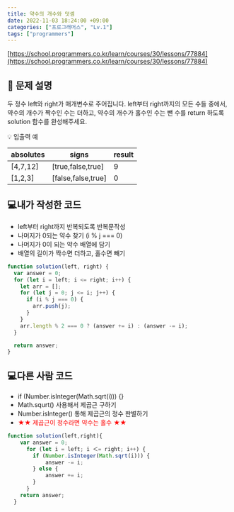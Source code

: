 ```yaml
---
title: 약수의 개수와 덧셈
date: 2022-11-03 18:24:00 +09:00
categories: ["프로그래머스", "Lv.1"]
tags: ["programmers"]
---
```


[https://school.programmers.co.kr/learn/courses/30/lessons/77884](https://school.programmers.co.kr/learn/courses/30/lessons/77884)

## 📔 문제 설명

두 정수 left와 right가 매개변수로 주어집니다. left부터 right까지의 모든 수들 중에서, 약수의 개수가 짝수인 수는 더하고, 약수의 개수가 홀수인 수는 뺀 수를 return 하도록 solution 함수를 완성해주세요.

💡 입출력 예

| absolutes | signs              | result |
| --------- | ------------------ | ------ |
| [4,7,12]  | [true,false,true]  | 9      |
| [1,2,3]   | [false,false,true] | 0      |

## 💻내가 작성한 코드

- left부터 right까지 반복되도록 반복문작성
- 나머지가 0되는 약수 찾기 (i % j === 0)
- 나머지가 0이 되는 약수 배열에 담기
- 배열의 길이가 짝수면 더하고, 홀수면 빼기

```js
function solution(left, right) {
  var answer = 0;
  for (let i = left; i <= right; i++) {
    let arr = [];
    for (let j = 0; j <= i; j++) {
      if (i % j === 0) {
        arr.push(j);
      }
    }
    arr.length % 2 === 0 ? (answer += i) : (answer -= i);
  }

  return answer;
}
```

## 💻다른 사람 코드

- if (Number.isInteger(Math.sqrt(i))) {}
- Math.squrt() 사용해서 제곱근 구하기
- Number.isInteger() 통해 제곱근의 정수 판별하기
- <span style="color:#f00">★★ 제곱근이 정수라면 약수는 홀수 ★★</span>

```js
function solution(left,right){
    var answer = 0;
      for (let i = left; i ＜= right; i++) {
        if (Number.isInteger(Math.sqrt(i))) {
            answer -= i;
        } else {
            answer += i;
        }
      }
    return answer;
  }
```
